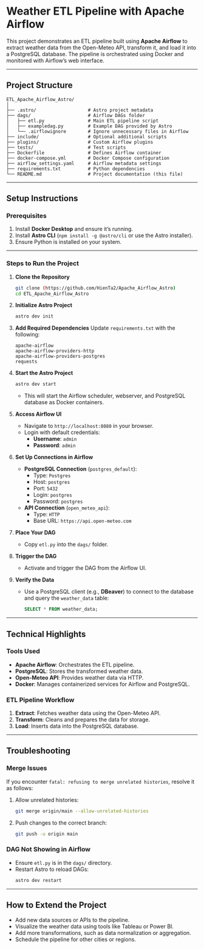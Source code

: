 # Weather ETL Pipeline with Apache Airflow

This project demonstrates an ETL pipeline built using **Apache Airflow** to extract weather data from the Open-Meteo API, transform it, and load it into a PostgreSQL database. The pipeline is orchestrated using Docker and monitored with Airflow’s web interface.

---

## Project Structure
```
ETL_Apache_Airflow_Astro/
│
├── .astro/                   # Astro project metadata
├── dags/                     # Airflow DAGs folder
│   ├── etl.py                # Main ETL pipeline script
│   ├── exampledag.py         # Example DAG provided by Astro
│   └── .airflowignore        # Ignore unnecessary files in Airflow
├── include/                  # Optional additional scripts
├── plugins/                  # Custom Airflow plugins
├── tests/                    # Test scripts
├── Dockerfile                # Defines Airflow container
├── docker-compose.yml        # Docker Compose configuration
├── airflow_settings.yaml     # Airflow metadata settings
├── requirements.txt          # Python dependencies
└── README.md                 # Project documentation (this file)
```

---

## Setup Instructions

### Prerequisites
1. Install **Docker Desktop** and ensure it’s running.
2. Install **Astro CLI** (`npm install -g @astro/cli` or use the Astro installer).
3. Ensure Python is installed on your system.

---

### Steps to Run the Project

1. **Clone the Repository**
   ```bash
   git clone (https://github.com/HienTa2/Apache_Airflow_Astro)
   cd ETL_Apache_Airflow_Astro
   ```

2. **Initialize Astro Project**
   ```bash
   astro dev init
   ```

3. **Add Required Dependencies**
   Update `requirements.txt` with the following:
   ```
   apache-airflow
   apache-airflow-providers-http
   apache-airflow-providers-postgres
   requests
   ```

4. **Start the Astro Project**
   ```bash
   astro dev start
   ```
   - This will start the Airflow scheduler, webserver, and PostgreSQL database as Docker containers.

5. **Access Airflow UI**
   - Navigate to `http://localhost:8080` in your browser.
   - Login with default credentials:
     - **Username**: `admin`
     - **Password**: `admin`

6. **Set Up Connections in Airflow**
   - **PostgreSQL Connection** (`postgres_default`):
     - Type: `Postgres`
     - Host: `postgres`
     - Port: `5432`
     - Login: `postgres`
     - Password: `postgres`
   - **API Connection** (`open_meteo_api`):
     - Type: `HTTP`
     - Base URL: `https://api.open-meteo.com`

7. **Place Your DAG**
   - Copy `etl.py` into the `dags/` folder.

8. **Trigger the DAG**
   - Activate and trigger the DAG from the Airflow UI.

9. **Verify the Data**
   - Use a PostgreSQL client (e.g., **DBeaver**) to connect to the database and query the `weather_data` table:
     ```sql
     SELECT * FROM weather_data;
     ```

---

## Technical Highlights

### Tools Used
- **Apache Airflow**: Orchestrates the ETL pipeline.
- **PostgreSQL**: Stores the transformed weather data.
- **Open-Meteo API**: Provides weather data via HTTP.
- **Docker**: Manages containerized services for Airflow and PostgreSQL.

### ETL Pipeline Workflow
1. **Extract**: Fetches weather data using the Open-Meteo API.
2. **Transform**: Cleans and prepares the data for storage.
3. **Load**: Inserts data into the PostgreSQL database.

---

## Troubleshooting

### Merge Issues
If you encounter `fatal: refusing to merge unrelated histories`, resolve it as follows:
1. Allow unrelated histories:
   ```bash
   git merge origin/main --allow-unrelated-histories
   ```
2. Push changes to the correct branch:
   ```bash
   git push -u origin main
   ```

### DAG Not Showing in Airflow
- Ensure `etl.py` is in the `dags/` directory.
- Restart Astro to reload DAGs:
  ```bash
  astro dev restart
  ```

---

## How to Extend the Project
- Add new data sources or APIs to the pipeline.
- Visualize the weather data using tools like Tableau or Power BI.
- Add more transformations, such as data normalization or aggregation.
- Schedule the pipeline for other cities or regions.
